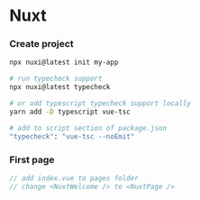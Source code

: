 # Nuxt

### Create project 
```bash
npx nuxi@latest init my-app

# run typecheck support
npx nuxi@latest typecheck

# or add typescript typecheck support locally
yarn add -D typescript vue-tsc

# add to script section of package.json
"typecheck": "vue-tsc --noEmit"


```

### First page
```javascript
// add index.vue to pages folder
// change <NuxtWelcome /> to <NuxtPage />
```